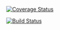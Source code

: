 [![Coverage Status](https://coveralls.io/repos/github/chamaconekt/hela-b2c/badge.svg?branch=master)](https://coveralls.io/github/chamaconekt/hela-b2c?branch=master)

[![Build Status](https://travis-ci.org/chamaconekt/hela-b2c.svg?branch=master)](https://travis-ci.org/chamaconekt/hela-b2c)